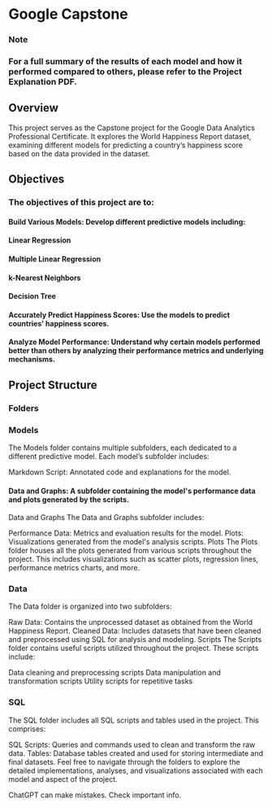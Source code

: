
# Google Capstone
### Note
### For a full summary of the results of each model and how it performed compared to others, please refer to the Project Explanation PDF.

## Overview
This project serves as the Capstone project for the Google Data Analytics Professional Certificate. It explores the World Happiness Report dataset, examining different models for predicting a country’s happiness score based on the data provided in the dataset.

## Objectives
### The objectives of this project are to:

#### Build Various Models: Develop different predictive models including:

#### Linear Regression
#### Multiple Linear Regression
#### k-Nearest Neighbors
#### Decision Tree

#### Accurately Predict Happiness Scores: Use the models to predict countries’ happiness scores.
#### Analyze Model Performance: Understand why certain models performed better than others by analyzing their performance metrics and underlying mechanisms.

## Project Structure
### Folders
### Models
 The Models folder contains multiple subfolders, each dedicated to a different predictive model. Each model’s subfolder includes:

Markdown Script: Annotated code and explanations for the model.
#### Data and Graphs: A subfolder containing the model's performance data and plots generated by the scripts.
Data and Graphs
The Data and Graphs subfolder includes:

Performance Data: Metrics and evaluation results for the model.
Plots: Visualizations generated from the model's analysis scripts.
Plots
The Plots folder houses all the plots generated from various scripts throughout the project. This includes visualizations such as scatter plots, regression lines, performance metrics charts, and more.

### Data
The Data folder is organized into two subfolders:

Raw Data: Contains the unprocessed dataset as obtained from the World Happiness Report.
Cleaned Data: Includes datasets that have been cleaned and preprocessed using SQL for analysis and modeling.
Scripts
The Scripts folder contains useful scripts utilized throughout the project. These scripts include:

Data cleaning and preprocessing scripts
Data manipulation and transformation scripts
Utility scripts for repetitive tasks
### SQL
The SQL folder includes all SQL scripts and tables used in the project. This comprises:

SQL Scripts: Queries and commands used to clean and transform the raw data.
Tables: Database tables created and used for storing intermediate and final datasets.
Feel free to navigate through the folders to explore the detailed implementations, analyses, and visualizations associated with each model and aspect of the project.











ChatGPT can make mistakes. Check important info.
